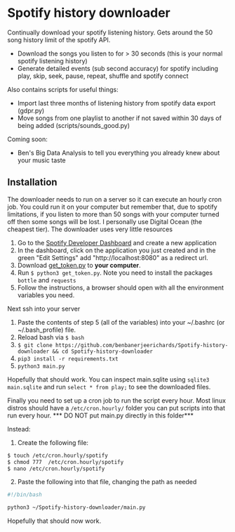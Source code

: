 # Spotify history downloader

Continually download your spotify listening history. Gets around the 50 song history limit of the spotify API.

* Download the songs you listen to for > 30 seconds (this is your normal spotify listening history)
* Generate detailed events (sub second accuracy) for spotify including play, skip, seek, pause, repeat, shuffle and spotify connect

Also contains scripts for useful things:

* Import last three months of listening history from spotify data export (gdpr.py)
* Move songs from one playlist to another if not saved within 30 days of being added (scripts/sounds_good.py)

Coming soon:

* Ben's Big Data Analysis to tell you everything you already knew about your music taste  

## Installation 
The downloader needs to run on a server so it can execute an hourly cron job. You could run it on your computer but remember that, due to spotify limitations, if you listen to more than 50 songs with your computer turned off then some songs will be lost. I personally use Digital Ocean (the cheapest tier). The downloader uses very little resources 

1. Go to the [Spotify Developer Dashboard](https://developer.spotify.com/dashboard) and create a new application
2. In the dashboard, click on the application you just created and in the green "Edit Settings" add "http://localhost:8080" as a redirect url. 
3. Download [get_token.py](https://raw.githubusercontent.com/BenBanerjeeRichards/Spotify-history-downloader/master/get_token.py) to **your computer**. 
4. Run ```$ python3 get_token.py```. Note you need to install the packages ```bottle``` and ```requests```
5. Follow the instructions, a browser should open with all the environment variables you need.

Next ssh into your server 

1. Paste the contents of step 5 (all of the variables) into your ~/.bashrc (or ~/.bash_profile) file. 
2. Reload bash via ```$ bash```
3. ```$ git clone https://github.com/benbanerjeerichards/Spotify-history-downloader && cd Spotify-history-downloader```
4. ```pip3 install -r requirements.txt```
5. ```python3 main.py```

Hopefully that should work. You can inspect main.sqlite using ```sqlite3 main.sqlite``` and run ```select * from play;``` to see the downloaded files.

Finally you need to set up a cron job to run the script every hour. Most linux distros should have a ```/etc/cron.hourly/``` folder you can put scripts into that run every hour. *** DO NOT put main.py directly in this folder***

Instead:

1. Create the following file:

```bash
$ touch /etc/cron.hourly/spotify
$ chmod 777  /etc/cron.hourly/spotify
$ nano /etc/cron.hourly/spotify
```

2. Paste the following into that file, changing the path as needed


```bash
#!/bin/bash

python3 ~/Spotify-history-downloader/main.py
```

Hopefully that should now work.
